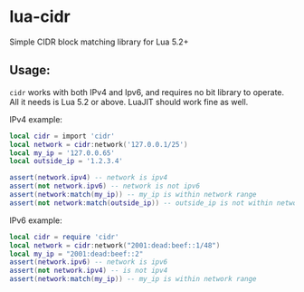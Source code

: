 # lua-cidr
Simple CIDR block matching library for Lua 5.2+

## Usage:

`cidr` works with both IPv4 and Ipv6, and requires no bit library to operate.
All it needs is Lua 5.2 or above. LuaJIT should work fine as well.


IPv4 example:

~~~lua
local cidr = import 'cidr'
local network = cidr:network('127.0.0.1/25')
local my_ip = '127.0.0.65'
local outside_ip = '1.2.3.4'

assert(network.ipv4) -- network is ipv4
assert(not network.ipv6) -- network is not ipv6
assert(network:match(my_ip)) -- my_ip is within network range
assert(not network:match(outside_ip)) -- outside_ip is not within network range
~~~

IPv6 example:

~~~lua
local cidr = require 'cidr'
local network = cidr:network("2001:dead:beef::1/48")
local my_ip = "2001:dead:beef::2"
assert(network.ipv6) -- network is ipv6
assert(not network.ipv4) -- is not ipv4
assert(network:match(my_ip)) -- my_ip is within network range
~~~
